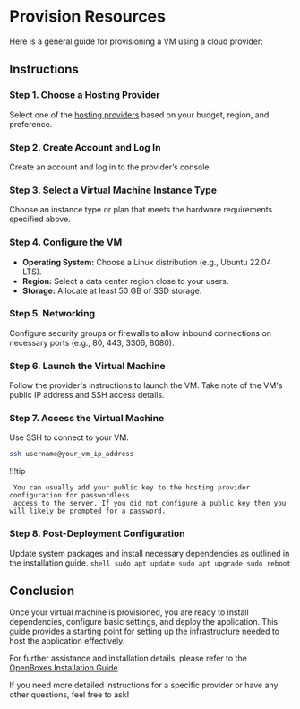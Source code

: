 # Provision Resources

Here is a general guide for provisioning a VM using a cloud provider:

## Instructions

### Step 1. Choose a Hosting Provider
Select one of the [hosting providers](../installation/hosting.md) based on your budget, region, and preference.

### Step 2. Create Account and Log In
Create an account and log in to the provider’s console.

### Step 3. Select a Virtual Machine Instance Type
Choose an instance type or plan that meets the hardware requirements specified above.

### Step 4. Configure the VM
- **Operating System:** Choose a Linux distribution (e.g., Ubuntu 22.04 LTS).
- **Region:** Select a data center region close to your users.
- **Storage:** Allocate at least 50 GB of SSD storage.

### Step 5. Networking
Configure security groups or firewalls to allow inbound connections on necessary ports (e.g., 80, 443, 3306, 8080).

### Step 6. Launch the Virtual Machine
Follow the provider's instructions to launch the VM. Take note of the VM's public IP address and SSH access details. 

### Step 7. Access the Virtual Machine
Use SSH to connect to your VM.  

```bash
ssh username@your_vm_ip_address
```

!!!tip

     You can usually add your public key to the hosting provider configuration for passwordless 
     access to the server. If you did not configure a public key then you will likely be prompted for a password.

### Step 8. Post-Deployment Configuration
Update system packages and install necessary dependencies as outlined in the installation guide.
    ```shell
    sudo apt update
    sudo apt upgrade
    sudo reboot    
    ```

## Conclusion

Once your virtual machine is provisioned, you are ready to install dependencies, configure basic settings, and deploy 
the application. This guide provides a starting point for setting up the infrastructure needed to host the application effectively.

For further assistance and installation details, please refer to the [OpenBoxes Installation Guide](installation).

   

If you need more detailed instructions for a specific provider or have any other questions, feel free to ask!